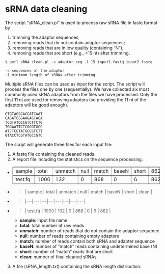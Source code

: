 
sRNA data cleaning 
==================

The script “sRNA_clean.pl” is used to process raw sRNA file in fastq format by

1. trimming the adaptor sequences;  
2. removing reads that do not contain adaptor sequences;
3. removing reads that are in low quality (containing “N”);
4. removing reads that are short (e.g., <15 nt) after trimming.

```
$ perl sRNA_clean.pl -s adaptor_seq -l 15 input1.fastq input2.fastq

-s sequences of the adaptor
-l minimum length of sRNAs after trimming
```

Multiple sRNA files can be used as input for the script. The script will process the files one by one (sequentially). We have collected six most commonly used sRNA adaptors from the files we have processed. Only the first 11 nt are used for removing adaptors (so providing the 11 nt of the adaptors will be good enough).

```
CTGTAGGCACCATCAAT
CAGATCGGAAGAGCACA
TCGTATGCCGTCTTCTG
TGGAATTCTCGGGTGCC
ATCTCGTATGCCGTCTT
GTACCTCGTATGCCGTC
```

The script will generate three files for each input file:

1. A fastq file containing the cleaned reads.
2. A report file including the statistics on the sequence processing.

  * <table border=1><tr><td>sample</td><td>total</td><td>unmatch</td><td>null</td><td>match</td><td>baseN</td><td>short</td><td>862</td><td>sample</td><td>total</td></tr><tr><td>test.fq</td><td>1000</td><td>132</td><td>0</td><td>868</td><td>0</td><td>6</td><td>862</td></tr></table>

  * >| sample | total | unmatch | null | match | baseN | short | clean |
  * >|---|---|---|---|---|---|---|---|
  * >| test.fq | 1000 | 132 | 0 | 868 | 0 | 6 | 862 |

    * **sample**: input file name
    * **total**: total number of raw reads
    * **unmatch**: number of reads that do not contain the adaptor sequence
    * **null**: number of reads containing empty adaptors
    * **match**: number of reads contain both sRNA and adapter sequence
    * **baseN**: number of “match” reads containing undetermined base (N)
    * **short**: number of “match” reads that are short
    * **clean**: number of final cleaned sRNAs

3. A file (sRNA_length.txt) containing the sRNA length distribution.


